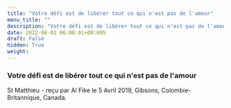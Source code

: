 ```yaml
---
title: "Votre défi est de libérer tout ce qui n'est pas de l'amour"
menu_title: ""
description: "Votre défi est de libérer tout ce qui n'est pas de l'amour"
date: 2022-06-01 06:00:01+00:695
draft: False
hidden: True
weight:
---
```

### Votre défi est de libérer tout ce qui n'est pas de l'amour

St Matthieu - reçu par Al Fike le 5 Avril 2019, Gibsons, Colombie-Britannique, Canada.



